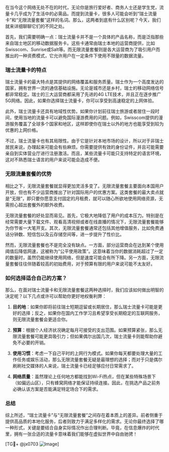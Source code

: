 在当今这个网络无处不在的时代，无论你是旅行爱好者、商务人士还是学生党，流量卡几乎成为了生活中的必需品。而提到流量卡，很多人可能会听到“瑞士流量卡”和“无限流量套餐”这样的名词。那么，这两者到底有什么区别呢？今天，我们就来详细聊聊它们的不同之处。

首先，我们需要明确一点：瑞士流量卡并不是一个具体的产品名称，而是泛指那些来自瑞士地区的移动数据服务卡。这些卡通常由瑞士本地的运营商提供，比如Swisscom、Sunrise或Salt等。而无限流量套餐则是各大运营商为了吸引用户而推出的一种资费模式，它允许用户在一定条件下使用不限量的数据流量。

### 瑞士流量卡的特点

瑞士流量卡的最大特点是其提供的网络覆盖和服务质量。瑞士作为一个高度发达的国家，拥有世界一流的通信基础设施。无论是城市还是乡村，瑞士的移动网络信号都非常稳定。瑞士的三大运营商都采用了先进的4G LTE技术，并且正在逐步推广5G网络。因此，如果你选择瑞士流量卡，你可以享受到高速稳定的上网体验。

此外，瑞士流量卡还具有地域性优势。如果你计划前往瑞士旅游或者居住一段时间，使用当地的流量卡可以避免国际漫游费用的问题。例如，Swisscom提供的漫游服务覆盖了全球多个国家和地区，这样即使你在瑞士以外的地方也能享受到较为优惠的上网价格。

不过，瑞士流量卡也有其局限性。由于它是针对本地市场的设计，所以对于非瑞士居民来说，办理起来可能会有些麻烦。你需要提供有效的身份证件，并且可能需要亲自到实体营业厅进行注册激活。而且，某些流量卡可能只支持特定的语言环境，这对不熟悉瑞士语言的用户来说可能会造成不便。

### 无限流量套餐的优势

相比之下，无限流量套餐就显得更加灵活多变了。无限流量套餐主要面向本国用户开放，但也有不少运营商推出了针对国际用户的优惠方案。这类套餐的最大卖点就是“无限”，即只要你愿意支付固定的月租费，就可以随心所欲地使用网络资源，无需担心超出套餐外的额外收费。

无限流量套餐的好处显而易见。首先，它极大地降低了用户的成本压力。特别是在经常需要大量下载文件、观看高清视频或者在线直播的情况下，无限流量套餐能够为你节省一大笔开支。其次，无限流量套餐通常还包括其他增值服务，比如免费通话分钟数、短信包以及云存储空间等，进一步提升了性价比。

然而，无限流量套餐也不是完全没有缺点。一方面，部分运营商会在达到某个使用阈值后降低网速，这被称为“公平使用政策”。这意味着当你的数据消耗超过了一定的数量时，虽然仍能继续使用网络，但是速度可能会有所下降。另一方面，无限流量套餐往往伴随着较高的初始费用，对于预算有限的用户来说可能不太友好。

### 如何选择适合自己的方案？

那么，在面对瑞士流量卡和无限流量套餐这两种选择时，我们应该如何做出明智的决定呢？以下几点或许可以帮助你更好地权衡利弊：

1. **目的地**：如果你即将前往瑞士短期逗留或长期居住，那么瑞士流量卡可能是更好的选择；反之，如果你在国内工作学习且希望享受长期稳定的互联网服务，则无限流量套餐会更适合你。

2. **预算**：根据个人经济状况确定每月可接受的支出范围。如果预算紧张，那么无限流量套餐可能更具吸引力；但如果偶尔出国几次，瑞士流量卡则能帮助你避免不必要的开销。

3. **使用习惯**：考虑一下自己平时的上网行为模式。如果你每天都要处理大量的工作任务或娱乐活动，那么无限流量套餐无疑是最理想的选择；而对于只是偶尔刷刷社交媒体的人来说，瑞士流量卡已经足够应付日常需求了。

4. **网络质量**：虽然理论上任何地方都能找到Wi-Fi热点，但在某些特殊场景下（如偏远山区），只有蜂窝网络才能保证持续连接。因此，在挑选产品之前务必确认该方案是否能满足特定场合下的需求。

### 总结

综上所述，“瑞士流量卡”与“无限流量套餐”之间存在着本质上的差异。前者侧重于提供高品质的本地化服务，后者则致力于满足多样化的需求。无论你最终选择了哪一种形式，关键是要结合自身实际情况作出合理判断。毕竟，在信息爆炸的时代里，拥有一张合适的流量卡意味着我们能够在虚拟世界中自由驰骋！

[TG💪+ @jx0703 ![Image](https://github.com/user-attachments/assets/dbca1d08-cadb-493c-b0ec-ad6f7a83f270)]
